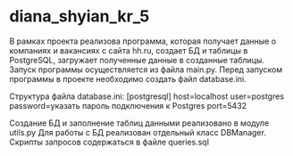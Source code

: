# diana_shyian_kr_5

В рамках проекта реализова программа, которая получает данные о компаниях и вакансиях с сайта hh.ru, создает БД и таблицы в PostgreSQL, загружает полученные данные в созданные таблицы. Запуск программы осуществляется из файла main.py. 
Перед запуском программы в проекте необходимо создать файл database.ini. 

Структура файла database.ini:
[postgresql]
host=localhost
user=postgres
password=указать пароль подключения к Postgres
port=5432

Создание БД и заполнение таблиц данными реализовано в модуле utils.py
Для работы с БД реализован отдельный класс DBManager. Скрипты запросов содержаться в файле queries.sql
